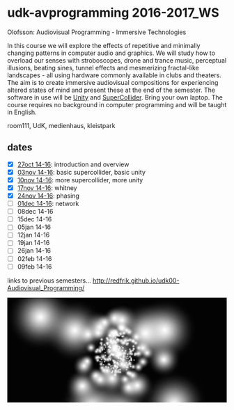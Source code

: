 udk-avprogramming 2016-2017_WS
=========================

Olofsson: Audiovisual Programming - Immersive Technologies

In this course we will explore the effects of repetitive and minimally changing patterns in computer audio and graphics. We will study how to overload our senses with stroboscopes, drone and trance music, perceptual illusions, beating sines, tunnel effects and mesmerizing fractal-like landscapes - all using hardware commonly available in clubs and theaters. The aim is to create immersive audiovisual compositions for experiencing altered states of mind and present these at the end of the semester. The software in use will be [Unity](http://unity3d.com) and [SuperCollider](http://supercollider.github.io). Bring your own laptop.
The course requires no background in computer programming and will be taught in English.

room111, UdK, medienhaus, kleistpark

dates
-----

- [x] [27oct 14-16](https://github.com/redFrik/udk16-Immersive_Technologies/tree/master/udk161027): introduction and overview
- [x] [03nov 14-16](https://github.com/redFrik/udk16-Immersive_Technologies/tree/master/udk161103): basic supercollider, basic unity
- [x] [10nov 14-16](https://github.com/redFrik/udk16-Immersive_Technologies/tree/master/udk161110): more supercollider, more unity
- [x] [17nov 14-16](https://github.com/redFrik/udk16-Immersive_Technologies/tree/master/udk161117): whitney
- [x] [24nov 14-16](https://github.com/redFrik/udk16-Immersive_Technologies/tree/master/udk161124): phasing
- [ ] [01dec 14-16](https://github.com/redFrik/udk16-Immersive_Technologies/tree/master/udk161201): network
- [ ] 08dec 14-16
- [ ] 15dec 14-16
- [ ] 05jan 14-16
- [ ] 12jan 14-16
- [ ] 19jan 14-16
- [ ] 26jan 14-16
- [ ] 02feb 14-16
- [ ] 09feb 14-16

links to previous semesters... <http://redfrik.github.io/udk00-Audiovisual_Programming/>

![Immersive_Technologies](Immersive_Technologies.png?raw=true "Immersive_Technologies")
